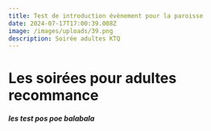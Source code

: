 ```yaml
---
title: Test de introduction évènement pour la paroisse
date: 2024-07-17T17:00:39.008Z
image: /images/uploads/39.png
description: Soirée adultes KTQ
---
```

# Les soirées pour adultes recommance

###### **les test pos poe balabala**